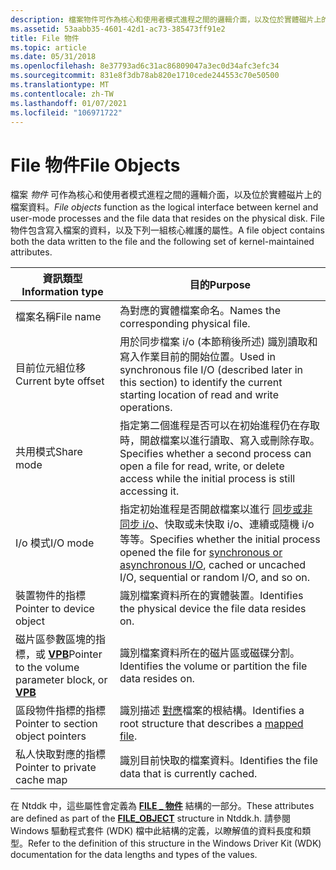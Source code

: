```yaml
---
description: 檔案物件可作為核心和使用者模式進程之間的邏輯介面，以及位於實體磁片上的檔案資料。
ms.assetid: 53aabb35-4601-42d1-ac73-385473ff91e2
title: File 物件
ms.topic: article
ms.date: 05/31/2018
ms.openlocfilehash: 8e37793ad6c31ac86809047a3ec0d34afc3efc34
ms.sourcegitcommit: 831e8f3db78ab820e1710cede244553c70e50500
ms.translationtype: MT
ms.contentlocale: zh-TW
ms.lasthandoff: 01/07/2021
ms.locfileid: "106971722"
---
```

# <a name="file-objects"></a><span data-ttu-id="b9ac6-103">File 物件</span><span class="sxs-lookup"><span data-stu-id="b9ac6-103">File Objects</span></span>

<span data-ttu-id="b9ac6-104">檔案 *物件* 可作為核心和使用者模式進程之間的邏輯介面，以及位於實體磁片上的檔案資料。</span><span class="sxs-lookup"><span data-stu-id="b9ac6-104">*File objects* function as the logical interface between kernel and user-mode processes and the file data that resides on the physical disk.</span></span> <span data-ttu-id="b9ac6-105">File 物件包含寫入檔案的資料，以及下列一組核心維護的屬性。</span><span class="sxs-lookup"><span data-stu-id="b9ac6-105">A file object contains both the data written to the file and the following set of kernel-maintained attributes.</span></span>



| <span data-ttu-id="b9ac6-106">資訊類型</span><span class="sxs-lookup"><span data-stu-id="b9ac6-106">Information type</span></span>                                              | <span data-ttu-id="b9ac6-107">目的</span><span class="sxs-lookup"><span data-stu-id="b9ac6-107">Purpose</span></span>                                                                                                                                                                                         |
|---------------------------------------------------------------|-------------------------------------------------------------------------------------------------------------------------------------------------------------------------------------------------|
| <span data-ttu-id="b9ac6-108">檔案名稱</span><span class="sxs-lookup"><span data-stu-id="b9ac6-108">File name</span></span>                                                     | <span data-ttu-id="b9ac6-109">為對應的實體檔案命名。</span><span class="sxs-lookup"><span data-stu-id="b9ac6-109">Names the corresponding physical file.</span></span>                                                                                                                                                          |
| <span data-ttu-id="b9ac6-110">目前位元組位移</span><span class="sxs-lookup"><span data-stu-id="b9ac6-110">Current byte offset</span></span>                                           | <span data-ttu-id="b9ac6-111">用於同步檔案 i/o (本節稍後所述) 識別讀取和寫入作業目前的開始位置。</span><span class="sxs-lookup"><span data-stu-id="b9ac6-111">Used in synchronous file I/O (described later in this section) to identify the current starting location of read and write operations.</span></span>                                                          |
| <span data-ttu-id="b9ac6-112">共用模式</span><span class="sxs-lookup"><span data-stu-id="b9ac6-112">Share mode</span></span>                                                    | <span data-ttu-id="b9ac6-113">指定第二個進程是否可以在初始進程仍在存取時，開啟檔案以進行讀取、寫入或刪除存取。</span><span class="sxs-lookup"><span data-stu-id="b9ac6-113">Specifies whether a second process can open a file for read, write, or delete access while the initial process is still accessing it.</span></span>                                                           |
| <span data-ttu-id="b9ac6-114">I/o 模式</span><span class="sxs-lookup"><span data-stu-id="b9ac6-114">I/O mode</span></span>                                                      | <span data-ttu-id="b9ac6-115">指定初始進程是否開啟檔案以進行 [同步或非同步 i/o](synchronous-and-asynchronous-i-o.md)、快取或未快取 i/o、連續或隨機 i/o 等等。</span><span class="sxs-lookup"><span data-stu-id="b9ac6-115">Specifies whether the initial process opened the file for [synchronous or asynchronous I/O](synchronous-and-asynchronous-i-o.md), cached or uncached I/O, sequential or random I/O, and so on.</span></span> |
| <span data-ttu-id="b9ac6-116">裝置物件的指標</span><span class="sxs-lookup"><span data-stu-id="b9ac6-116">Pointer to device object</span></span>                                      | <span data-ttu-id="b9ac6-117">識別檔案資料所在的實體裝置。</span><span class="sxs-lookup"><span data-stu-id="b9ac6-117">Identifies the physical device the file data resides on.</span></span>                                                                                                                                        |
| <span data-ttu-id="b9ac6-118">磁片區參數區塊的指標，或 [ **VPB**](/windows-hardware/drivers/ddi/content/wdm/ns-wdm-_vpb)</span><span class="sxs-lookup"><span data-stu-id="b9ac6-118">Pointer to the volume parameter block, or [**VPB**](/windows-hardware/drivers/ddi/content/wdm/ns-wdm-_vpb)</span></span> | <span data-ttu-id="b9ac6-119">識別檔案資料所在的磁片區或磁碟分割。</span><span class="sxs-lookup"><span data-stu-id="b9ac6-119">Identifies the volume or partition the file data resides on.</span></span>                                                                                                                                    |
| <span data-ttu-id="b9ac6-120">區段物件指標的指標</span><span class="sxs-lookup"><span data-stu-id="b9ac6-120">Pointer to section object pointers</span></span>                            | <span data-ttu-id="b9ac6-121">識別描述 [對應](/windows/desktop/Memory/file-mapping)檔案的根結構。</span><span class="sxs-lookup"><span data-stu-id="b9ac6-121">Identifies a root structure that describes a [mapped file](/windows/desktop/Memory/file-mapping).</span></span>                                                                                                                  |
| <span data-ttu-id="b9ac6-122">私人快取對應的指標</span><span class="sxs-lookup"><span data-stu-id="b9ac6-122">Pointer to private cache map</span></span>                                  | <span data-ttu-id="b9ac6-123">識別目前快取的檔案資料。</span><span class="sxs-lookup"><span data-stu-id="b9ac6-123">Identifies the file data that is currently cached.</span></span>                                                                                                                                              |



 

<span data-ttu-id="b9ac6-124">在 Ntddk 中，這些屬性會定義為 [**FILE \_ 物件**](/windows-hardware/drivers/ddi/content/wdm/ns-wdm-_file_object) 結構的一部分。</span><span class="sxs-lookup"><span data-stu-id="b9ac6-124">These attributes are defined as part of the [**FILE\_OBJECT**](/windows-hardware/drivers/ddi/content/wdm/ns-wdm-_file_object) structure in Ntddk.h.</span></span> <span data-ttu-id="b9ac6-125">請參閱 Windows 驅動程式套件 (WDK) 檔中此結構的定義，以瞭解值的資料長度和類型。</span><span class="sxs-lookup"><span data-stu-id="b9ac6-125">Refer to the definition of this structure in the Windows Driver Kit (WDK) documentation for the data lengths and types of the values.</span></span>

 

 
